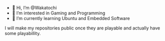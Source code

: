 - 👋 Hi, I’m @Wakatochi
- 👀 I’m interested in Gaming and Programming
- 🌱 I’m currently learning Ubuntu and Embedded Software

I will make my repositories public once they are playable and actually have some playabillity.

<!---
Wakatochi/Wakatochi is a ✨ special ✨ repository because its `README.md` (this file) appears on your GitHub profile.
You can click the Preview link to take a look at your changes.
--->
